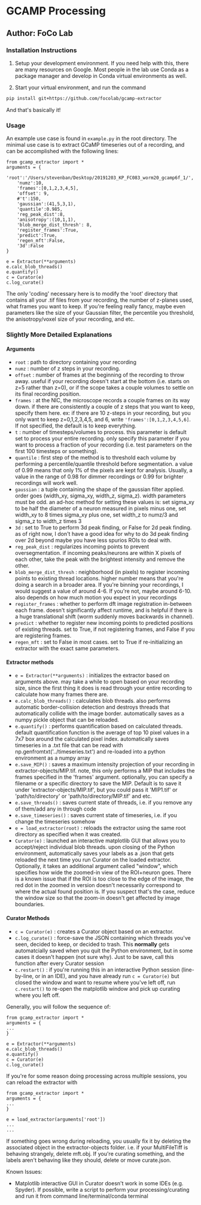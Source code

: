 # GCAMP Processing
## Author: FoCo Lab


### Installation Instructions
1. Setup your development environment. If you need help with this, there are many resources on Google. Most people in the lab use Conda as a package manager and develop in Conda virtual environments as well. 

2. Start your virtual environment, and run the command
```bash
pip install git+https://github.com/focolab/gcamp-extractor
```
And that's basically it!

### Usage
An example use case is found in `example.py` in the root directory. The minimal use case is to extract GCaMP timeseries out of a recording, and can be accomplished with the following lines:

```python3
from gcamp_extractor import *
arguments = {
    'root':'/Users/stevenban/Desktop/20191203_KP_FC083_worm20_gcamp6f_1/',
    'numz':10,
    'frames':[0,1,2,3,4,5],
    'offset': 9,
    #'t':150,
    'gaussian':(41,5,3,1),
    'quantile':0.985,
    'reg_peak_dist':8,
    'anisotropy':(10,1,1),
    'blob_merge_dist_thresh': 8,
    'register_frames':True,
    'predict':True,
    'regen_mft':False,
    '3d':False
}

e = Extractor(**arguments)
e.calc_blob_threads()
e.quantify()
c = Curator(e)
c.log_curate()
```

The only 'coding' necessary here is to modify the 'root' directory that contains all your .tif files from your recording, the number of z-planes used, what frames you want to keep. If you're feeling really fancy, maybe even parameters like the size of your Gaussian filter, the percentile you threshold, the anisotropy/voxel size of your recording, and etc. 


### Slightly More Detailed Explanations 

#### Arguments

* `root` : path to directory containing your recording
* `numz` : number of z steps in your recording. 
* `offset` : number of frames at the beginning of the recording to throw away. useful if your recording doesn't start at the bottom (i.e. starts on z=5 rather than z=0), or if the scope takes a couple volumes to settle on its final recording position. 
* `frames` : at the NIC, the microscope records a couple frames on its way down. if there are consistently a couple of z steps that you want to keep, specify them here. ex: if there are 10 z-steps in your recording, but you only want to keep z=0,1,2,3,4,5, and 6, write `'frames':[0,1,2,3,4,5,6]`. If not specified, the default is to keep everything. 
* `t` : number of timesteps/volumes to process. this parameter is default set to process your entire recording. only specify this parameter if you want to process a fraction of your recording (i.e. test parameters on the first 100 timesteps or something). 
* `quantile` : first step of the method is to threshold each volume by performing a percentile/quantile threshold before segmentation. a value of 0.99 means that only 1\% of the pixels are kept for analysis. Usually, a value in the range of 0.98 for dimmer recordings or 0.99 for brighter recordings will work well. 
* `gaussian` : a tuple containing the shape of the gaussian filter applied. order goes (width_xy, sigma_xy, width_z, sigma_z). width parameters must be odd. an ad-hoc method for setting these values is: set sigma_xy to be half the diameter of a neuron measured in pixels minus one, set width_xy to 8 times sigma_xy plus one, set width_z to numz/3 and sigma_z to width_z times 3
* `3d` : set to True to perform 3d peak finding, or False for 2d peak finding. as of right now, I don't have a good idea for why to do 3d peak finding over 2d beyond maybe you have less spurios ROIs to deal with.  
* `reg_peak_dist` : regularizes incoming points to prevent oversegmentation. if incoming peaks/neurons are within X pixels of each other, take the peak with the brightest intensity and remove the other. 
* `blob_merge_dist_thresh` : neighborhood (in pixels) to register incoming points to existing thread locations. higher number means that you're doing a search in a broader area. If you're binning your recordings, I would suggest a value of around 4-6. If you're not, maybe around 6-10. also depends on how much motion you expect in your recordings 
* `register_frames` : whether to perform dft image registration in-between each frame. doesn't significantly affect runtime, and is helpful if there is a huge translational shift (worm suddenly moves backwards in channel). 
* `predict` : whether to register new incoming points to predicted positions of existing threads. set to True, if not registering frames, and False if you are registering frames. 
* `regen_mft` : set to False in most cases. set to True if re-initializing an extractor with the exact same parameters. 

#### Extractor methods


* `e = Extractor(**arguments)` : initializes the extractor based on arguments above. may take a while to open based on your recording size, since the first thing it does is read through your entire recording to calculate how many frames there are. 
* `e.calc_blob_threads()` : calculates blob threads. also performs automatic border-collision detection and destroys threads that automatically collide with the image border. automatically saves as a numpy pickle object that can be reloaded. 
* `e.quantify()` : performs quantification based on calculated threads. default quantification function is the average of top 10 pixel values in a 7x7 box around the calculated pixel index. automatically saves timeseries in a .txt file that can be read with np.genfromtxt('../timeseries.txt') and re-loaded into a python environment as a numpy array 
* `e.save_MIP()` : saves a maximum intensity projection of your recording in extractor-objects/MIP.tif. note, this only performs a MIP that includes the frames specified in the 'frames' argument. optionally, you can specify a filename or a specific directory to save the MIP. Default is to save it under 'extractor-objects/MIP.tif', but you could pass it 'MIP1.tif' or 'path/to/directory' or 'path/to/directory/MIP.tif' and etc. 
* `e.save_threads()` : saves current state of threads, i.e. if you remove any of them/add any in through code
* `e.save_timeseries()` : saves current state of timeseries, i.e. if you change the timeseries somehow
* `e = load_extractor(root)` : reloads the extractor using the same root directory as specified when it was created. 
* `Curator(e)` : launched an interactive matplotlib GUI that allows you to accept/reject individual blob threads. upon closing of the Python environment, automatically saves your labels as a .json that gets reloaded the next time you run Curator on the loaded extractor. Optionally, it takes an additional argument called "window", which specifies how wide the zoomed-in view of the ROI+neuron goes. There is a known issue that if the ROI is too close to the edge of the image, the red dot in the zoomed in version doesn't necessarily correspond to where the actual found position is. If you suspect that's the case, reduce the window size so that the zoom-in doesn't get affected by image boundaries. 

#### Curator Methods
* `c = Curator(e)` : creates a Curator object based on an extractor. 
* `c.log_curate()` : force-save the JSON containing which threads you've seen, decided to keep, or decided to trash. This **normally** gets automatcially saved when you quit the Python environment, but in some cases it doesn't happen (not sure why). Just to be save, call this function after every Curator session 
* `c.restart()` : if you're running this in an interactive Python session (line-by-line, or in an IDE), and you have already run `c = Curator(e)` but closed the window and want to resume where you've left off, run `c.restart()` to re-open the matplotlib window and pick up curating where you left off. 


Generally, you will follow the sequence of:
```python3
from gcamp_extractor import *
arguments = {
...
}

e = Extractor(**arguments)
e.calc_blob_threads()
e.quantify()
c = Curator(e)
c.log_curate()
```


If you're for some reason doing processing across multiple sessions, you can reload the extractor with


```python3
from gcamp_extractor import *
arguments = {
...
}

e = load_extractor(arguments['root'])
...
...
```

If something goes wrong during reloading, you usually fix it by deleting the associated object in the extractor-objects folder. i.e. if your MultiFileTiff is behaving strangely, delete mft.obj. If you're curating something, and the labels aren't behaving like they should, delete or move curate.json. 




Known Issues:
- Matplotlib interactive GUI in Curator doesn't work in some IDEs (e.g. Spyder). If possible, write a script to perform your processing/curating and run it from command line/terminal/conda terminal







